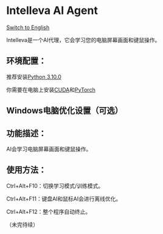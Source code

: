 # Intelleva AI Agent
[Switch to English](https://github.com/EBmddQaKd4l07nugeT7UjWIMn/Intelleva-AI-Agent/blob/main/README_EN.md)

Intelleva是一个AI代理，它会学习您的电脑屏幕画面和键鼠操作。

## 环境配置：

推荐安装[Python 3.10.0](https://www.python.org/downloads/release/python-3100/)

你需要在电脑上安装[CUDA](https://developer.nvidia.com/cuda-toolkit)和[PyTorch](https://pytorch.org/get-started/locally/)

## Windows电脑优化设置（可选）

## 功能描述：

AI会学习电脑屏幕画面和键鼠操作。

## 使用方法：

Ctrl+Alt+F10：切换学习模式/训练模式。

Ctrl+Alt+F11：键盘AI和鼠标AI会进行离线优化。

Ctrl+Alt+F12：整个程序自动终止。

（未完待续）
